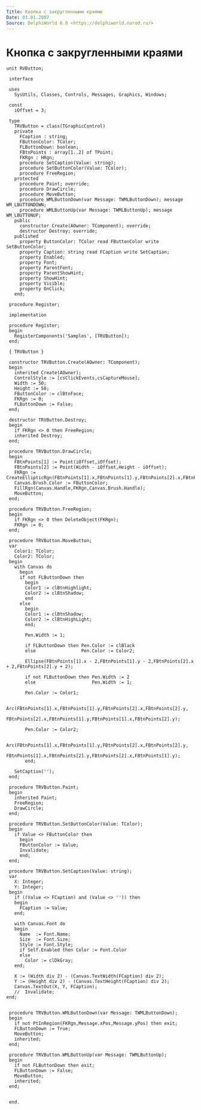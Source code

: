 ```yaml
---
Title: Кнопка с закругленными краями
Date: 01.01.2007
Source: DelphiWorld 6.0 <https://delphiworld.narod.ru/>
---
```



Кнопка с закругленными краями
=============================

    unit RVButton;
     
     interface
     
     uses
       SysUtils, Classes, Controls, Messages, Graphics, Windows;
     
     const
       iOffset = 3;
     
     type
       TRVButton = class(TGraphicControl)
       private
         FCaption : string;
         FButtonColor: TColor;
         FLButtonDown: boolean;
         FBtnPoints : array[1..2] of TPoint;
         FKRgn : HRgn;
         procedure SetCaption(Value: string);
         procedure SetButtonColor(Value: TColor);
         procedure FreeRegion;
       protected
         procedure Paint; override;
         procedure DrawCircle;
         procedure MoveButton;
         procedure WMLButtonDown(var Message: TWMLButtonDown); message WM_LBUTTONDOWN;
         procedure WMLButtonUp(var Message: TWMLButtonUp); message WM_LBUTTONUP;
       public
         constructor Create(AOwner: TComponent); override;
         destructor Destroy; override;
       published
         property ButtonColor: TColor read FButtonColor write SetButtonColor;
         property Caption: string read FCaption write SetCaption;
         property Enabled;
         property Font;
         property ParentFont;
         property ParentShowHint;
         property ShowHint;
         property Visible;
         property OnClick;
       end;
     
     procedure Register;
     
     implementation
     
     procedure Register;
     begin
       RegisterComponents('Samples', [TRVButton]);
     end;
     
     { TRVButton }
     
     constructor TRVButton.Create(AOwner: TComponent);
     begin
       inherited Create(AOwner);
       ControlStyle := [csClickEvents,csCaptureMouse];
       Width := 50;
       Height := 50;
       FButtonColor := clBtnFace;
       FKRgn := 0;
       FLButtonDown := False;
     end;
     
     destructor TRVButton.Destroy;
     begin
       if FKRgn <> 0 then FreeRegion;
       inherited Destroy;
     end;
     
     procedure TRVButton.DrawCircle;
     begin
       FBtnPoints[1] := Point(iOffset,iOffset);
       FBtnPoints[2] := Point(Width - iOffset,Height - iOffset);
       FKRgn := CreateEllipticRgn(FBtnPoints[1].x,FBtnPoints[1].y,FBtnPoints[2].x,FBtnPoints[2].y);
       Canvas.Brush.Color := FButtonColor;
       FillRgn(Canvas.Handle,FKRgn,Canvas.Brush.Handle);
       MoveButton;
     end;
     
     procedure TRVButton.FreeRegion;
     begin
       if FKRgn <> 0 then DeleteObject(FKRgn);
       FKRgn := 0;
     end;
     
     procedure TRVButton.MoveButton;
     var
       Color1: TColor;
       Color2: TColor;
     begin
       with Canvas do
         begin
         if not FLButtonDown then
           begin
           Color1 := clBtnHighlight;
           Color2 := clBtnShadow;
           end
         else
           begin
           Color1 := clBtnShadow;
           Color2 := clBtnHighLight;
           end;
     
           Pen.Width := 1;
     
           if FLButtonDown then Pen.Color := clBlack
           else                 Pen.Color := Color2;
     
           Ellipse(FBtnPoints[1].x - 2,FBtnPoints[1].y - 2,FBtnPoints[2].x + 2,FBtnPoints[2].y + 2);
     
           if not FLButtonDown then Pen.Width := 2
           else                     Pen.Width := 1;
     
           Pen.Color := Color1;
     
           Arc(FBtnPoints[1].x,FBtnPoints[1].y,FBtnPoints[2].x,FBtnPoints[2].y,
               FBtnPoints[2].x,FBtnPoints[1].y,FBtnPoints[1].x,FBtnPoints[2].y);
     
           Pen.Color := Color2;
     
           Arc(FBtnPoints[1].x,FBtnPoints[1].y,FBtnPoints[2].x,FBtnPoints[2].y,
               FBtnPoints[1].x,FBtnPoints[2].y,FBtnPoints[2].x,FBtnPoints[1].y);
           end;
     
       SetCaption('');
     end;
     
     procedure TRVButton.Paint;
     begin
       inherited Paint;
       FreeRegion;
       DrawCircle;
     end;
     
     procedure TRVButton.SetButtonColor(Value: TColor);
     begin
       if Value <> FButtonColor then
         begin
         FButtonColor := Value;
         Invalidate;
         end;
     end;
     
     procedure TRVButton.SetCaption(Value: string);
     var
       X: Integer;
       Y: Integer;
     begin
       if ((Value <> FCaption) and (Value <> '')) then
       begin
         FCaption := Value;
       end;
     
       with Canvas.Font do
       begin
         Name  := Font.Name;
         Size  := Font.Size;
         Style := Font.Style;
         if Self.Enabled then Color := Font.Color
         else
           Color := clDkGray;
       end;
     
       X := (Width div 2) - (Canvas.TextWidth(FCaption) div 2);
       Y := (Height div 2) - (Canvas.TextHeight(FCaption) div 2);
       Canvas.TextOut(X, Y, FCaption);
       //  Invalidate; 
    end;
     
     
     procedure TRVButton.WMLButtonDown(var Message: TWMLButtonDown);
     begin
       if not PtInRegion(FKRgn,Message.xPos,Message.yPos) then exit;
       FLButtonDown := True;
       MoveButton;
       inherited;
     end;
     
     procedure TRVButton.WMLButtonUp(var Message: TWMLButtonUp);
     begin
       if not FLButtonDown then exit;
       FLButtonDown := False;
       MoveButton;
       inherited;
     end;
     
     
     end.

